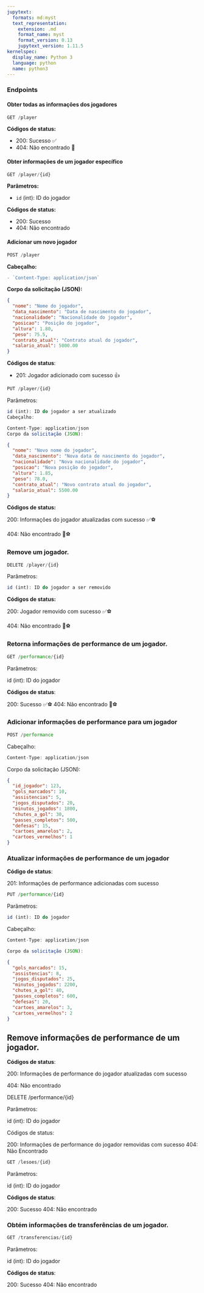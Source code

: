 ```yaml
---
jupytext:
  formats: md:myst
  text_representation:
    extension: .md
    format_name: myst
    format_version: 0.13
    jupytext_version: 1.11.5
kernelspec:
  display_name: Python 3
  language: python
  name: python3
---
```


### Endpoints

#### Obter todas as informações dos jogadores
```javascript
GET /player
```


**Códigos de status:**

- 200: Sucesso ✅
- 404: Não encontrado 🚫

#### Obter informações de um jogador específico

```javascript
GET /player/{id}
```



**Parâmetros:**

- `id` (int): ID do jogador

**Códigos de status:**

- 200: Sucesso
- 404: Não encontrado

#### Adicionar um novo jogador
```javascript
POST /player
```



**Cabeçalho:**
```javascript
- `Content-Type: application/json`
```

**Corpo da solicitação (JSON):**

```json
{
  "nome": "Nome do jogador",
  "data_nascimento": "Data de nascimento do jogador",
  "nacionalidade": "Nacionalidade do jogador",
  "posicao": "Posição do jogador",
  "altura": 1.80,
  "peso": 75.5,
  "contrato_atual": "Contrato atual do jogador",
  "salario_atual": 5000.00
}
```

**Códigos de status**:

- 201: Jogador adicionado com sucesso 👍

```javascript
PUT /player/{id}
```

Parâmetros:

```javascript
id (int): ID do jogador a ser atualizado
Cabeçalho:

Content-Type: application/json
Corpo da solicitação (JSON):
```

```json
{
  "nome": "Novo nome do jogador",
  "data_nascimento": "Nova data de nascimento do jogador",
  "nacionalidade": "Nova nacionalidade do jogador",
  "posicao": "Nova posição do jogador",
  "altura": 1.85,
  "peso": 78.0,
  "contrato_atual": "Novo contrato atual do jogador",
  "salario_atual": 5500.00
}
```
**Códigos de status:**

200: Informações do jogador atualizadas com sucesso ✅⚽

404: Não encontrado 🚫⚽

### Remove um jogador.

```javascript
DELETE /player/{id}
```

Parâmetros:

```javascript
id (int): ID do jogador a ser removido
```

**Códigos de status:**

200: Jogador removido com sucesso ✅⚽

404: Não encontrado 🚫⚽


### Retorna informações de performance de um jogador.

```javascript
GET /performance/{id}
```


Parâmetros:


id (int): ID do jogador

**Códigos de status**:

200: Sucesso ✅⚽
404: Não encontrado 🚫⚽



### Adicionar informações de performance para um jogador

```javascript
POST /performance
```

Cabeçalho:

```javascript
Content-Type: application/json
```
Corpo da solicitação (JSON):


```json
{
  "id_jogador": 123,
  "gols_marcados": 10,
  "assistencias": 5,
  "jogos_disputados": 20,
  "minutos_jogados": 1800,
  "chutes_a_gol": 30,
  "passes_completos": 500,
  "defesas": 15,
  "cartoes_amarelos": 2,
  "cartoes_vermelhos": 1
}
```

### Atualizar informações de performance de um jogador

**Código de status**:

201: Informações de performance adicionadas com sucesso


```javascript
PUT /performance/{id}
```



Parâmetros:

```javascript
id (int): ID do jogador
```

Cabeçalho:

```javascript
Content-Type: application/json

Corpo da solicitação (JSON):
```

```json
{
  "gols_marcados": 15,
  "assistencias": 8,
  "jogos_disputados": 25,
  "minutos_jogados": 2200,
  "chutes_a_gol": 40,
  "passes_completos": 600,
  "defesas": 20,
  "cartoes_amarelos": 3,
  "cartoes_vermelhos": 2
}

```

## Remove informações de performance de um jogador.

**Códigos de status**:

200: Informações de performance do jogador atualizadas com sucesso

404: Não encontrado

DELETE /performance/{id}


Parâmetros:

id (int): ID do jogador


Códigos de status:

200: Informações de performance do jogador removidas com sucesso
404: Não Encontrado

```javascript
GET /lesoes/{id}
```


Parâmetros:

id (int): ID do jogador

**Códigos de status**:

200: Sucesso
404: Não encontrado

### Obtém informações de transferências de um jogador.

```javascript
GET /transferencias/{id}
```


Parâmetros:

id (int): ID do jogador


**Códigos de status**:

200: Sucesso
404: Não encontrado


